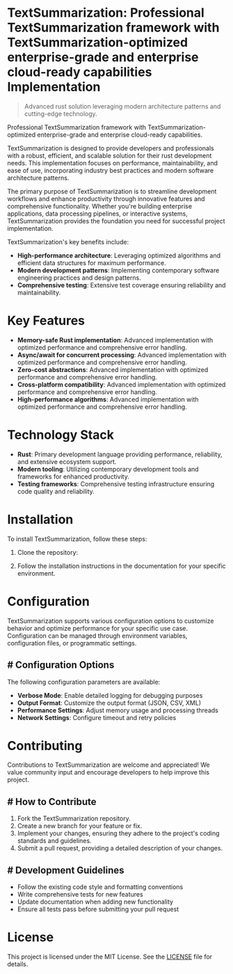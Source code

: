<!-- fallback_TextSummarization_20250824121458_17397 -->

# TextSummarization: Professional TextSummarization framework with TextSummarization-optimized enterprise-grade and enterprise cloud-ready capabilities Implementation
> Advanced rust solution leveraging modern architecture patterns and cutting-edge technology.

Professional TextSummarization framework with TextSummarization-optimized enterprise-grade and enterprise cloud-ready capabilities.

TextSummarization is designed to provide developers and professionals with a robust, efficient, and scalable solution for their rust development needs. This implementation focuses on performance, maintainability, and ease of use, incorporating industry best practices and modern software architecture patterns.

The primary purpose of TextSummarization is to streamline development workflows and enhance productivity through innovative features and comprehensive functionality. Whether you're building enterprise applications, data processing pipelines, or interactive systems, TextSummarization provides the foundation you need for successful project implementation.

TextSummarization's key benefits include:

* **High-performance architecture**: Leveraging optimized algorithms and efficient data structures for maximum performance.
* **Modern development patterns**: Implementing contemporary software engineering practices and design patterns.
* **Comprehensive testing**: Extensive test coverage ensuring reliability and maintainability.

# Key Features

* **Memory-safe Rust implementation**: Advanced implementation with optimized performance and comprehensive error handling.
* **Async/await for concurrent processing**: Advanced implementation with optimized performance and comprehensive error handling.
* **Zero-cost abstractions**: Advanced implementation with optimized performance and comprehensive error handling.
* **Cross-platform compatibility**: Advanced implementation with optimized performance and comprehensive error handling.
* **High-performance algorithms**: Advanced implementation with optimized performance and comprehensive error handling.

# Technology Stack

* **Rust**: Primary development language providing performance, reliability, and extensive ecosystem support.
* **Modern tooling**: Utilizing contemporary development tools and frameworks for enhanced productivity.
* **Testing frameworks**: Comprehensive testing infrastructure ensuring code quality and reliability.

# Installation

To install TextSummarization, follow these steps:

1. Clone the repository:


2. Follow the installation instructions in the documentation for your specific environment.

# Configuration

TextSummarization supports various configuration options to customize behavior and optimize performance for your specific use case. Configuration can be managed through environment variables, configuration files, or programmatic settings.

## # Configuration Options

The following configuration parameters are available:

* **Verbose Mode**: Enable detailed logging for debugging purposes
* **Output Format**: Customize the output format (JSON, CSV, XML)
* **Performance Settings**: Adjust memory usage and processing threads
* **Network Settings**: Configure timeout and retry policies

# Contributing

Contributions to TextSummarization are welcome and appreciated! We value community input and encourage developers to help improve this project.

## # How to Contribute

1. Fork the TextSummarization repository.
2. Create a new branch for your feature or fix.
3. Implement your changes, ensuring they adhere to the project's coding standards and guidelines.
4. Submit a pull request, providing a detailed description of your changes.

## # Development Guidelines

* Follow the existing code style and formatting conventions
* Write comprehensive tests for new features
* Update documentation when adding new functionality
* Ensure all tests pass before submitting your pull request

# License

This project is licensed under the MIT License. See the [LICENSE](https://github.com/Jennifercruz23/TextSummarization/blob/main/LICENSE) file for details.
